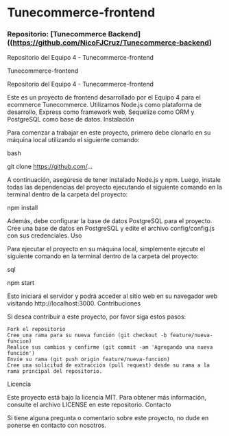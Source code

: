 # Tunecommerce-frontend
### Repositorio: [Tunecommerce Backend]((https://github.com/NicoFJCruz/Tunecommerce-backend)
Repositorio del Equipo 4 - Tunecommerce-frontend

Tunecommerce-frontend

Repositorio del Equipo 4 - Tunecommerce-frontend

Este es un proyecto de frontend desarrollado por el Equipo 4 para el ecommerce Tunecommerce. Utilizamos Node.js como plataforma de desarrollo, Express como framework web, Sequelize como ORM y PostgreSQL como base de datos.
Instalación

Para comenzar a trabajar en este proyecto, primero debe clonarlo en su máquina local utilizando el siguiente comando:

bash

git clone https://github.com/...

A continuación, asegúrese de tener instalado Node.js y npm. Luego, instale todas las dependencias del proyecto ejecutando el siguiente comando en la terminal dentro de la carpeta del proyecto:

npm install

Además, debe configurar la base de datos PostgreSQL para el proyecto. Cree una base de datos en PostgreSQL y edite el archivo config/config.js con sus credenciales.
Uso

Para ejecutar el proyecto en su máquina local, simplemente ejecute el siguiente comando en la terminal dentro de la carpeta del proyecto:

sql

npm start

Esto iniciará el servidor y podrá acceder al sitio web en su navegador web visitando http://localhost:3000.
Contribuciones

Si desea contribuir a este proyecto, por favor siga estos pasos:

    Fork el repositorio
    Cree una rama para su nueva función (git checkout -b feature/nueva-funcion)
    Realice sus cambios y confirme (git commit -am 'Agregando una nueva función')
    Envíe su rama (git push origin feature/nueva-funcion)
    Cree una solicitud de extracción (pull request) desde su rama a la rama principal del repositorio.

Licencia

Este proyecto está bajo la licencia MIT. Para obtener más información, consulte el archivo LICENSE en este repositorio.
Contacto

Si tiene alguna pregunta o comentario sobre este proyecto, no dude en ponerse en contacto con nosotros.
